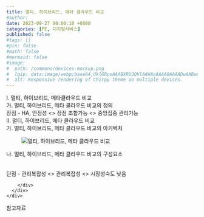 ```yaml
---
title: 멀티, 하이브리드, 메타 클라우드 비교
#author: 
date: 2023-09-27 00:00:10 +0800
categories: [PE, 디지털서비스]
published: false
#tags: []
#pin: false
#math: false
#mermaid: false
#image:
#  path: /commons/devices-mockup.png
#  lqip: data:image/webp;base64,UklGRpoAAABXRUJQVlA4WAoAAAAQAAAADwAABwAAQUxQSDIAAAARL0AmbZurmr57yyIiqE8oiG0bejIYEQTgqiDA9vqnsUSI6H+oAERp2HZ65qP/VIAWAFZQOCBCAAAA8AEAnQEqEAAIAAVAfCWkAALp8sF8rgRgAP7o9FDvMCkMde9PK7euH5M1m6VWoDXf2FkP3BqV0ZYbO6NA/VFIAAAA
#  alt: Responsive rendering of Chirpy theme on multiple devices.
---
```


<div class="post-wrap">
  <div class="para">
    <div class="para-title">
      I. 멀티, 하이브리드, 메타클라우드 비교
    </div>
    <div class="para-cntnt">
      <div class="para">
        <div class="para-title">
          가. 멀티, 하이브리드, 메타 클라우드 비교의 정의
        </div>
        <div class="para-cntnt">
            장점 - HA, 안정성 &lt;&gt; 장점 조합가능 &lt;&gt; 중앙집중 관리가능
        </div>
      </div>
    </div>
  </div>
  
  <div class="para">
    <div class="para-title">
      II. 멀티, 하이브리드, 메타 클라우드 비교
    </div>
    <div class="para-cntnt">
      <div class="para">
        <div class="para-title">
          가. 멀티, 하이브리드, 메타 클라우드 비교의 아키텍처
        </div>
        <div class="para-cntnt">
          <figure class="post-figure">
            <img src="/assets/img/posts/멀티,-하이브리드,-메타-클라우드-비교.png" alt="멀티, 하이브리드, 메타 클라우드 비교">
<!--            <figcaption>Source: Unveiling the Metaverse: Exploring Emerging Trends, Multifaceted Perspectives, and Future Challenges</figcaption>-->
          </figure>
        </div>
      </div>
      <div class="para">
        <div class="para-title">
          나. 멀티, 하이브리드, 메타 클라우드 비교의 구성요소
        </div>
        <div class="para-cntnt">
          <table class="post-table">
          </table>
            단점 - 관리복잡성 &lt;&gt; 관리복잡성 &lt;&gt; 시장성숙도 낮음



        </div>
      </div>
    </div>
  </div>

  <div class="refr-wrap">
    <div class="refr-title">
        참고자료
    </div>
    <ol class="refr-list">
    <!--    <li>(나현식, 최대선) <a target="_blank" href="https://scienceon.kisti.re.kr/commons/util/originalView.do?cn=JAKO202225948430499&oCn=JAKO202225948430499&dbt=JAKO&journal=NJOU00291864">메타버스 보안 위협 요소 및 대응 방안 검토</a></li>-->
    <!--    <li>(M. Uddin, S. Manickam, H. Ullah, M. Obaidat and A. Dandoush) <a target="_blank" href="https://ieeexplore.ieee.org/abstract/document/10138386">Unveiling the Metaverse: Exploring Emerging Trends, Multifaceted Perspectives, and Future Challenges</a></li>-->
    </ol>
  </div>
</div>
